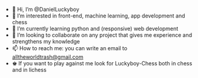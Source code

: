 - 👋 Hi, I’m @DanielLuckyboy
- 👀 I’m interested in front-end, machine learning, app development and chess
- 🌱 I’m currently learning python and (responsive) web development
- 💞️ I’m looking to collaborate on any project that gives me experience and strengthens my knowledge
- 📫 How to reach me: you can write an email to alltheworldtrash@gmail.com
- ♚ If you want to play against me look for Luckyboy-Chess both in chess and in lichess

<!---
DanielLuckyboy/DanielLuckyboy is a ✨ special ✨ repository because its `README.md` (this file) appears on your GitHub profile.
You can click the Preview link to take a look at your changes.
--->
